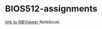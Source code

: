 # BIOS512-assignments

[link to NBViewer ](https://nbviewer.jupyter.org/github/ammasten/BIOS512-assignments/tree/master/)
Notebook:  
